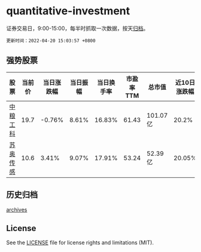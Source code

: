 # quantitative-investment

证券交易日，9:00-15:00，每半时抓取一次数据，按天[归档](archives)。

`更新时间：2022-04-20 15:03:57 +0800`

## 强势股票

|股票|当前价|当日涨跌幅|当日振幅|当日换手率|市盈率TTM|总市值|近10日涨跌幅|
|----|----|----|----|----|----|----|----|
|[中粮工科](https://xueqiu.com/S/SZ301058)|19.7|-0.76%|8.61%|16.83%|61.43|101.07亿|20.2%|
|[苏奥传感](https://xueqiu.com/S/SZ300507)|10.6|3.41%|9.07%|17.91%|53.24|52.39亿|20.05%|

## 历史归档

[archives](archives)

## License

See the [LICENSE](LICENSE) file for license rights and limitations (MIT).